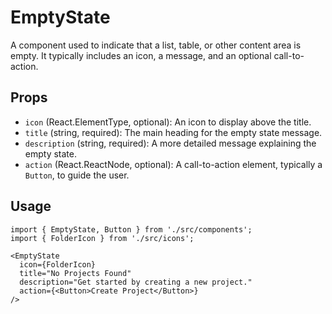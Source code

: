 # EmptyState

A component used to indicate that a list, table, or other content area is empty. It typically includes an icon, a message, and an optional call-to-action.

## Props

*   `icon` (React.ElementType, optional): An icon to display above the title.
*   `title` (string, required): The main heading for the empty state message.
*   `description` (string, required): A more detailed message explaining the empty state.
*   `action` (React.ReactNode, optional): A call-to-action element, typically a `Button`, to guide the user.

## Usage

```tsx
import { EmptyState, Button } from './src/components';
import { FolderIcon } from './src/icons';

<EmptyState
  icon={FolderIcon}
  title="No Projects Found"
  description="Get started by creating a new project."
  action={<Button>Create Project</Button>}
/>
```